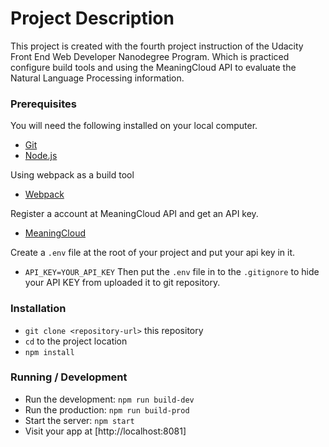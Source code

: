 # Project Description

This project is created with the fourth project instruction of the Udacity Front End Web Developer Nanodegree Program. Which is practiced configure build tools and using the MeaningCloud API to evaluate the Natural Language Processing information.

### Prerequisites

You will need the following installed on your local computer.

- [Git](https://git-scm.com/)
- [Node.js](https://nodejs.org/en/)

Using webpack as a build tool

- [Webpack](https://webpack.js.org/)

Register a account at MeaningCloud API and get an API key.

- [MeaningCloud](https://www.meaningcloud.com/)

Create a `.env` file at the root of your project and put your api key in it.

- `API_KEY=YOUR_API_KEY`
  Then put the `.env` file in to the `.gitignore` to hide your API KEY from uploaded it to git repository.

### Installation

- `git clone <repository-url>` this repository
- `cd` to the project location
- `npm install`

### Running / Development

- Run the development: `npm run build-dev`
- Run the production: `npm run build-prod`
- Start the server: `npm start`
- Visit your app at [http://localhost:8081]
